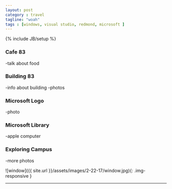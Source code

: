 ```yaml
---
layout: post
category : travel
tagline: "woah"
tags : [windows, visual studio, redmond, microsoft ]
---
```

{% include JB/setup %}

### Cafe 83

-talk about food

### Building 83

-info about building
-photos

### Microsoft Logo

-photo

### Microsoft Library

-apple computer

### Exploring Campus

-more photos

![window]({{ site.url }}/assets/images/2-22-17/window.jpg){: .img-responsive }


---
